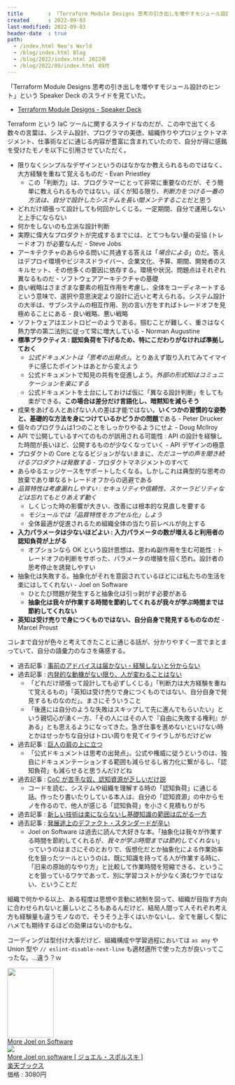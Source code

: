 ```yaml
---
title        : 「Terraform Module Designs 思考の引き出しを増やすモジュール設計のヒント」がめちゃ良い
created      : 2022-09-03
last-modified: 2022-09-03
header-date  : true
path:
  - /index.html Neo's World
  - /blog/index.html Blog
  - /blog/2022/index.html 2022年
  - /blog/2022/09/index.html 09月
---
```


「Terraform Module Designs 思考の引き出しを増やすモジュール設計のヒント」という Speaker Deck のスライドを見ていた。

- [Terraform Module Designs - Speaker Deck](https://speakerdeck.com/tmknom/terraform-module-designs)

Terraform という IaC ツールに関するスライドなのだが、この中で出てくる数々の言葉は、システム設計、プログラマの美徳、組織作りやプロジェクトマネジメント、仕事術などに通じる内容が豊富に含まれていたので、自分が得に感銘を受けたモノを以下に引用させていただく。

- 限りなくシンプルなデザインというのはなかなか教えられるものではなく、大方経験を重ねて覚えるものだ - Evan Priestley
  - この「判断力」は、プログラマーにとって非常に重要なのだが、そう簡単に教えられるものではない。ぼくが知る限り、*判断力をつける一番の方法は、自分で設計したシステムを長い間メンテすること*だと思う
- どれだけ頑張って設計しても何回かしくじる。一定期間、自分で運用しないと上手にならない
- 何かをしないのも立派な設計判断
- 実際に偉大なプロダクトが完成するまでには、とてつもない量の妥協 (トレードオフ) が必要なんだ - Steve Jobs
- アーキテクチャのあらゆる問いに共通する答えは「*場合による*」のだ。答えはデプロイ環境やビジネスドライバー、企業文化、予算、期間、開発者のスキルセット、その他多くの要因に依存する。環境や状況、問題点はそれぞれ異なるものだ - ソフトウェアアーキテクチャの基礎
- 良い戦略はさまざまな要素の相互作用を考慮し、全体をコーディネートするという意味で、選択や意思決定より設計に近いと考えられる。システム設計の大半は、サブシステムの相互作用、別の言い方をすればトレードオフを見極めることにある - 良い戦略、悪い戦略
- ソフトウェアはエントロピーのようである。掴むことが難しく、重さはなく熱力学の第二法則に従って常に増大している - Norman Augustine
- **標準プラクティス : 認知負荷を下げるため、特にこだわりがなければ準拠しておく**
  - *公式ドキュメントは「思考の出発点」*。とりあえず取り入れてみてイマイチに感じたポイントはあとから変えよう
  - 公式ドキュメントで知見の共有を促進しよう。*外部の形式知はコミュニケーションを楽にする*
  - 公式ドキュメントを土台にしておけば仮に「異なる設計判断」をしても楽ができる。**この場合は差分だけ言語化し、暗黙知を減らそう**
- 成果をあげる人とあげない人の差は才能ではない。**いくつかの習慣的な姿勢と、基礎的な方法を身につけているかどうかの問題**である - Peter Drucker
- 個々のプログラムは1つのことをしっかりやるようにせよ - Doug Mcllroy
- API で公開しているすべてのものが誤用される可能性 : API の設計を経験した時間が長いほど、公開するものが少なくなっていく - API デザインの極意
- プロダクトの Core となるビジョンがないままに、*ただユーザの声を聞き続けるプロダクトは発散する* - プロダクトマネジメントのすべて
- あらゆるエッジケースをサポートしたくなる。しかしこれは典型的な思考の放棄であり単なるトレードオフからの逃避である
- *品質特性は考慮漏れしやすい : セキュリティや信頼性、スケーラビリティなどは忘れてもとりあえず動く*
  - しくじった時の影響が大きい、改善には根本的な見直しを要する
  - *モジュールでは「品質特性をカプセル化」しよう*
  - 全体最適が促進されるため組織全体の当たり前レベルが向上する
- **入力パラメータは少ないほどよい : 入力パラメータの数が増えると利用者の認知負荷が上がる**
  - オプションなら OK という設計思想は、思わぬ副作用を生む可能性 : トレードオフの判断をサボった、パラメータの増殖を招く恐れ。設計者の思考停止を誘発しやすい
- 抽象化は失敗する。抽象化がそれを意図されているほどには私たちの生活を楽にはしてくれない - Joel on Software
  - ひとたび問題が発生すると抽象化は引っ剥がす必要がある
  - **抽象化は我々が作業する時間を節約してくれるが我々が学ぶ時間までは節約してくれない**
- **英知は受け売りで身につくものではない、自分自身で発見するものなのだ** - Marcel Proust

コレまで自分が色々と考えてきたことに通じる話が、分かりやすく一言でまとまっていて、自分の語彙力のなさを痛感する。

- 過去記事 : [事前のアドバイスは届かない・経験しないと分からない](/blog/2022/05/22-01.html)
- 過去記事 : [内発的な動機がない限り、人が変わることはない](/blog/2022/06/12-01.html)
  - 「どれだけ頑張って設計しても必ずしくじる」「判断力は大方経験を重ねて覚えるもの」「英知は受け売りで身につくものではない、自分自身で発見するものなのだ」。まさにそういうこと
  - 「後進には自分のような失敗はスキップして先に進んでもらいたい」という親切心が湧く一方、「その人にはその人で『自由に失敗する権利』がある」とも思えるようになってきた。急ぎ仕事を進めないといけない時とかはせっかちな自分はトロい周りを見てイライラしがちだけどｗ
- 過去記事 : [巨人の肩の上に立つ](/blog/2021/04/29-01.html)
  - 「公式ドキュメントは思考の出発点」。公式や権威に従うというのは、独自にドキュメンテーションする範囲も減らせるし省力化に繋がるし、「認知負荷」も減らせると思うんだけどね
- 過去記事 : [CoC が苦手な奴、認知資源が乏しいだけ説](/blog/2021/08/05-01.html)
  - コードを読む、システムや組織を理解する時の「認知負荷」に通じる話。作ったり書いたりしている本人は、自分の「認知資源」の中からモノを作るので、他人が感じる「認知負荷」を小さく見積もりがち
- 過去記事 : [新しい技術は楽にならないし基礎知識の範囲は広がる一方](/blog/2021/11/03-01.html)
- 過去記事 : [発展途上のデファクト・スタンダードが辛い](/blog/2022/01/09-01.html)
  - Joel on Software は過去に読んで大好きな本。「抽象化は我々が作業する時間を節約してくれるが、*我々が学ぶ時間までは節約してくれない*」っていうのはまさにそのとおりで、仮想化だとか抽象化による作業効率化を狙ったツールというのは、既に知識を持ってる人が作業する時に、「旧来の原始的なやり方」と比較して作業時間を短縮できる、ということを狙っているワケであって、別に学習コストが少なく済むワケではない、ということだ

組織で何かやる以上、ある程度は思想や言動に統制を図って、組織が目指す方向に合わせられないと厳しいところもあるんだけど、結局人間って人それぞれ考え方も経験量も違うモノなので、そうそう上手くはいかないし、全てを厳しく型にハメても期待するほどの効果はないのかもな。

コーディングは型付け大事だけど、組織構成や学習過程においては `as any` や Union 型や `// eslint-disable-next-line` も適材適所で使った方が良いってこったな。…違う？ｗ

<div class="ad-amazon">
  <div class="ad-amazon-image">
    <a href="https://www.amazon.co.jp/dp/1430209879?tag=neos21-22&amp;linkCode=osi&amp;th=1&amp;psc=1">
      <img src="https://m.media-amazon.com/images/I/51gbtALMz+L._SL160_.jpg" width="106" height="160">
    </a>
  </div>
  <div class="ad-amazon-info">
    <div class="ad-amazon-title">
      <a href="https://www.amazon.co.jp/dp/1430209879?tag=neos21-22&amp;linkCode=osi&amp;th=1&amp;psc=1">More Joel on Software</a>
    </div>
  </div>
</div>

<div class="ad-rakuten">
  <div class="ad-rakuten-image">
    <a href="https://hb.afl.rakuten.co.jp/hgc/g00q0722.waxyc9ff.g00q0722.waxyd017/?pc=https%3A%2F%2Fitem.rakuten.co.jp%2Fbook%2F6034420%2F&amp;m=http%3A%2F%2Fm.rakuten.co.jp%2Fbook%2Fi%2F13171000%2F">
      <img src="https://thumbnail.image.rakuten.co.jp/@0_mall/book/cabinet/8925/9784798118925.jpg?_ex=128x128">
    </a>
  </div>
  <div class="ad-rakuten-info">
    <div class="ad-rakuten-title">
      <a href="https://hb.afl.rakuten.co.jp/hgc/g00q0722.waxyc9ff.g00q0722.waxyd017/?pc=https%3A%2F%2Fitem.rakuten.co.jp%2Fbook%2F6034420%2F&amp;m=http%3A%2F%2Fm.rakuten.co.jp%2Fbook%2Fi%2F13171000%2F">More Joel on software [ ジョエル・スポルスキ ]</a>
    </div>
    <div class="ad-rakuten-shop">
      <a href="https://hb.afl.rakuten.co.jp/hgc/g00q0722.waxyc9ff.g00q0722.waxyd017/?pc=https%3A%2F%2Fwww.rakuten.co.jp%2Fbook%2F&amp;m=http%3A%2F%2Fm.rakuten.co.jp%2Fbook%2F">楽天ブックス</a>
    </div>
    <div class="ad-rakuten-price">価格 : 3080円</div>
  </div>
</div>

